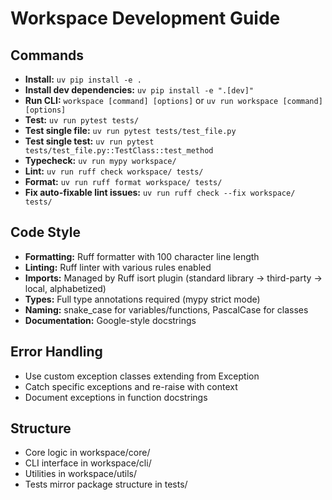 # Workspace Development Guide

## Commands
- **Install:** `uv pip install -e .`
- **Install dev dependencies:** `uv pip install -e ".[dev]"`
- **Run CLI:** `workspace [command] [options]` or `uv run workspace [command] [options]`
- **Test:** `uv run pytest tests/`
- **Test single file:** `uv run pytest tests/test_file.py`
- **Test single test:** `uv run pytest tests/test_file.py::TestClass::test_method`
- **Typecheck:** `uv run mypy workspace/`
- **Lint:** `uv run ruff check workspace/ tests/`
- **Format:** `uv run ruff format workspace/ tests/`
- **Fix auto-fixable lint issues:** `uv run ruff check --fix workspace/ tests/`

## Code Style
- **Formatting:** Ruff formatter with 100 character line length
- **Linting:** Ruff linter with various rules enabled
- **Imports:** Managed by Ruff isort plugin (standard library → third-party → local, alphabetized)
- **Types:** Full type annotations required (mypy strict mode)
- **Naming:** snake_case for variables/functions, PascalCase for classes
- **Documentation:** Google-style docstrings

## Error Handling
- Use custom exception classes extending from Exception
- Catch specific exceptions and re-raise with context
- Document exceptions in function docstrings

## Structure
- Core logic in workspace/core/
- CLI interface in workspace/cli/
- Utilities in workspace/utils/
- Tests mirror package structure in tests/